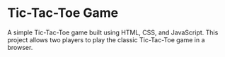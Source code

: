 <h1>Tic-Tac-Toe Game</h1>

<p>A simple Tic-Tac-Toe game built using HTML, CSS, and JavaScript. This project allows two players to play the classic Tic-Tac-Toe game in a browser.</p>
